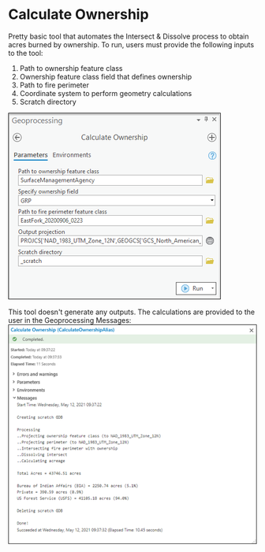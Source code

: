 # Calculate Ownership

Pretty basic tool that automates the Intersect & Dissolve process to obtain acres burned by ownership. To run, users must provide the following inputs to the tool:
1. Path to ownership feature class
2. Ownership feature class field that defines ownership
3. Path to fire perimeter
4. Coordinate system to perform geometry calculations
5. Scratch directory







![screenshot_CalculateOwnership_1.png](/docs/screenshot_CalculateOwnership_1.png?raw=true)







This tool doesn't generate any outputs. The calculations are provided to the user in the Geoprocessing Messages:  
![screenshot_CalculateOwnership_2.png](/docs/screenshot_CalculateOwnership_2.png?raw=true)
